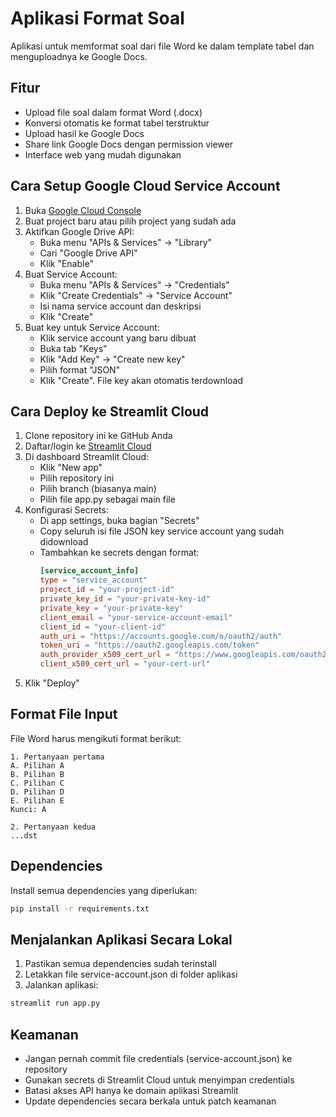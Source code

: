 # Aplikasi Format Soal

Aplikasi untuk memformat soal dari file Word ke dalam template tabel dan menguploadnya ke Google Docs.

## Fitur
- Upload file soal dalam format Word (.docx)
- Konversi otomatis ke format tabel terstruktur
- Upload hasil ke Google Docs
- Share link Google Docs dengan permission viewer
- Interface web yang mudah digunakan

## Cara Setup Google Cloud Service Account

1. Buka [Google Cloud Console](https://console.cloud.google.com)
2. Buat project baru atau pilih project yang sudah ada
3. Aktifkan Google Drive API:
   - Buka menu "APIs & Services" -> "Library"
   - Cari "Google Drive API"
   - Klik "Enable"
4. Buat Service Account:
   - Buka menu "APIs & Services" -> "Credentials"
   - Klik "Create Credentials" -> "Service Account"
   - Isi nama service account dan deskripsi
   - Klik "Create"
5. Buat key untuk Service Account:
   - Klik service account yang baru dibuat
   - Buka tab "Keys"
   - Klik "Add Key" -> "Create new key"
   - Pilih format "JSON"
   - Klik "Create". File key akan otomatis terdownload

## Cara Deploy ke Streamlit Cloud

1. Clone repository ini ke GitHub Anda
2. Daftar/login ke [Streamlit Cloud](https://streamlit.io/cloud)
3. Di dashboard Streamlit Cloud:
   - Klik "New app"
   - Pilih repository ini
   - Pilih branch (biasanya main)
   - Pilih file app.py sebagai main file
4. Konfigurasi Secrets:
   - Di app settings, buka bagian "Secrets"
   - Copy seluruh isi file JSON key service account yang sudah didownload
   - Tambahkan ke secrets dengan format:
     ```toml
     [service_account_info]
     type = "service_account"
     project_id = "your-project-id"
     private_key_id = "your-private-key-id"
     private_key = "your-private-key"
     client_email = "your-service-account-email"
     client_id = "your-client-id"
     auth_uri = "https://accounts.google.com/o/oauth2/auth"
     token_uri = "https://oauth2.googleapis.com/token"
     auth_provider_x509_cert_url = "https://www.googleapis.com/oauth2/v1/certs"
     client_x509_cert_url = "your-cert-url"
     ```
5. Klik "Deploy"

## Format File Input

File Word harus mengikuti format berikut:
```
1. Pertanyaan pertama
A. Pilihan A
B. Pilihan B
C. Pilihan C
D. Pilihan D
E. Pilihan E
Kunci: A

2. Pertanyaan kedua
...dst
```

## Dependencies
Install semua dependencies yang diperlukan:
```bash
pip install -r requirements.txt
```

## Menjalankan Aplikasi Secara Lokal
1. Pastikan semua dependencies sudah terinstall
2. Letakkan file service-account.json di folder aplikasi
3. Jalankan aplikasi:
```bash
streamlit run app.py
```

## Keamanan
- Jangan pernah commit file credentials (service-account.json) ke repository
- Gunakan secrets di Streamlit Cloud untuk menyimpan credentials
- Batasi akses API hanya ke domain aplikasi Streamlit
- Update dependencies secara berkala untuk patch keamanan
